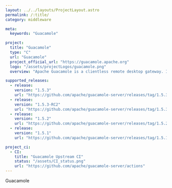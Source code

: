 ```yaml
---
layout: ../../layouts/ProjectLayout.astro
permalink: /:title/
category: middleware

meta:
  keywords: "Guacamole"

project:
  title: "Guacamole"
  type: "C"
  url: "Guacamole"
  project_official_url: "https://guacamole.apache.org"
  logo: "/assets/projectLogos/guacamole.png"
  overview: "Apache Guacamole is a clientless remote desktop gateway. It supports standard protocols like VNC, RDP, and SSH."

supported_releases:
  - release:
    version: "1.5.3"
    url: "https://github.com/apache/guacamole-server/releases/tag/1.5.3"
  - release:
    version: "1.5.3-RC2"
    url: "https://github.com/apache/guacamole-server/releases/tag/1.5.3-RC2"
  - release:
    version: "1.5.2"
    url: "https://github.com/apache/guacamole-server/releases/tag/1.5.2"
  - release:
    version: "1.5.1"
    url: "https://github.com/apache/guacamole-server/releases/tag/1.5.1"

project_ci:
  - CI:
    title: "Guacamole Upstream CI"
    status: "/assets/CI_status.png"
    url: "https://github.com/apache/guacamole-server/actions"
---
```


<p>Guacamole</p>
